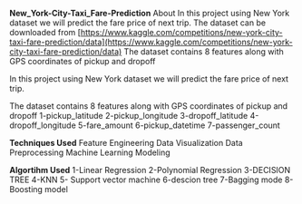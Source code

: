 **New_York-City-Taxi_Fare-Prediction**
About In this project using New York dataset we will predict the fare price of next trip. The dataset can be downloaded from [https://www.kaggle.com/competitions/new-york-city-taxi-fare-prediction/data](https://www.kaggle.com/competitions/new-york-city-taxi-fare-prediction/data) The dataset contains 8 features along with GPS coordinates of pickup and dropoff

In this project using New York dataset we will predict the fare price of next trip.

The dataset contains 8 features along with GPS coordinates of pickup and dropoff
1-pickup_latitude
2-pickup_longitude
3-dropoff_latitude
4-dropoff_longitude
5-fare_amount
6-pickup_datetime
7-passenger_count

**Techniques Used**
Feature Engineering
Data Visualization
Data Preprocessing
Machine Learning Modeling

**Algortihm Used**
1-Linear Regression
2-Polynomial Regression
3-DECISION TREE 
4-KNN
5- Support vector machine
6-descion tree
7-Bagging mode
8-Boosting model
